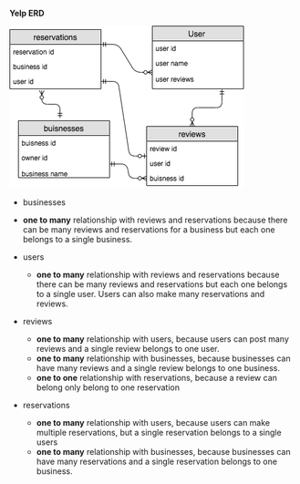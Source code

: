 **Yelp ERD**

![yelp erd](yelp.png)

- businesses
 - **one to many** relationship with reviews and reservations because there can be many reviews and reservations for a business but each one belongs to a single business.
- users
  - **one to many** relationship with reviews and reservations because there can be many reviews and reservations but each one belongs to a single user. Users can also make many reservations and reviews.

- reviews
  - **one to many** relationship with users, because users can post many reviews and a single review belongs to one user.
  - **one to many** relationship with businesses, because businesses can have many reviews and a single review belongs to one business.
  - **one to one** relationship with reservations, because a review can belong only belong to one reservation

- reservations
  - **one to many** relationship with users, because users can make multiple reservations, but a single reservation belongs to a single users
  - **one to many** relationship with businesses, because businesses can have many reservations and a single reservation belongs to one business.

